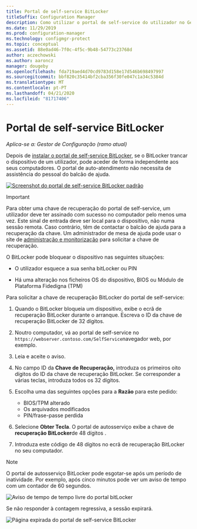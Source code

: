```yaml
---
title: Portal de self-service BitLocker
titleSuffix: Configuration Manager
description: Como utilizar o portal de self-service do utilizador no Gestor de Configuração para recuperação bitLocker
ms.date: 11/29/2019
ms.prod: configuration-manager
ms.technology: configmgr-protect
ms.topic: conceptual
ms.assetid: 88e0ad46-7f0c-4f5c-9b48-54773c23768d
author: aczechowski
ms.author: aaroncz
manager: dougeby
ms.openlocfilehash: fda719aed4d70cd9783d158e17d546b698497997
ms.sourcegitcommit: bbf820c35414bf2cba356f30fe047c1a34c5384d
ms.translationtype: MT
ms.contentlocale: pt-PT
ms.lasthandoff: 04/21/2020
ms.locfileid: "81717406"
---
```

# <a name="bitlocker-self-service-portal"></a>Portal de self-service BitLocker

*Aplica-se a: Gestor de Configuração (ramo atual)*

<!--3601034-->

Depois de [instalar o portal de self-service BitLocker](setup-websites.md), se o BitLocker trancar o dispositivo de um utilizador, pode aceder de forma independente aos seus computadores. O portal de auto-atendimento não necessita de assistência do pessoal do balcão de ajuda.

[![Screenshot do portal de self-service BitLocker padrão](media/bitlocker-self-service-portal.png)](media/bitlocker-self-service-portal.png#lightbox)

> [!IMPORTANT]
> Para obter uma chave de recuperação do portal de self-service, um utilizador deve ter assinado com sucesso no computador pelo menos uma vez. Este sinal de entrada deve ser local para o dispositivo, não numa sessão remota. Caso contrário, têm de contactar o balcão de ajuda para a recuperação da chave. Um administrador de mesa de ajuda pode usar o site de [administração e monitorização](helpdesk-portal.md) para solicitar a chave de recuperação.

O BitLocker pode bloquear o dispositivo nas seguintes situações:

- O utilizador esquece a sua senha bitLocker ou PIN

- Há uma alteração nos ficheiros OS do dispositivo, BIOS ou Módulo de Plataforma Fidedigna (TPM)

Para solicitar a chave de recuperação BitLocker do portal de self-service:

1. Quando o BitLocker bloqueia um dispositivo, exibe o ecrã de recuperação BitLocker durante o arranque. Escreva o ID da chave de recuperação BitLocker de 32 dígitos.

1. Noutro computador, vá ao portal de self-service no `https://webserver.contoso.com/SelfService`navegador web, por exemplo.

1. Leia e aceite o aviso.

1. No campo ID da **Chave de Recuperação,** introduza os primeiros oito dígitos do ID da chave de recuperação BitLocker. Se corresponder a várias teclas, introduza todos os 32 dígitos.

1. Escolha uma das seguintes opções para a **Razão** para este pedido:

    - BIOS/TPM alterado
    - Os arquivados modificados
    - PIN/frase-passe perdida

1. Selecione **Obter Tecla**. O portal de autosserviço exibe a chave de **recuperação BitLocker**de 48 dígitos .

1. Introduza este código de 48 dígitos no ecrã de recuperação BitLocker no seu computador.

> [!NOTE]
> O portal de autosserviço BitLocker pode esgotar-se após um período de inatividade. Por exemplo, após cinco minutos pode ver um aviso de tempo com um contador de 60 segundos.
>
> ![Aviso de tempo de tempo livre do portal bitLocker](media/bitlocker-self-service-portal-timeout-warning.png)
>
> Se não responder à contagem regressiva, a sessão expirará.
>
> ![Página expirada do portal de self-service BitLocker](media/bitlocker-self-service-portal-session-expired.png)
